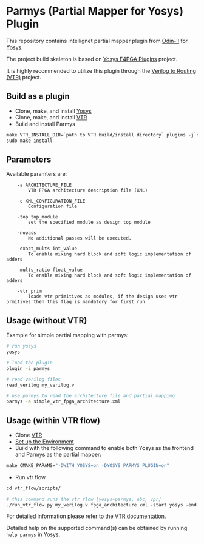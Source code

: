 # Parmys (Partial Mapper for Yosys) Plugin

This repository contains intellignet partial mapper plugin from [Odin-II](https://github.com/verilog-to-routing/vtr-verilog-to-routing/tree/master/ODIN_II) for [Yosys](https://github.com/YosysHQ/yosys.git).

The project build skeleton is based on [Yosys F4PGA Plugins](https://github.com/chipsalliance/yosys-f4pga-plugins.git) project.

It is highly recommended to utilize this plugin through the [Verilog to Routing (VTR)](https://github.com/verilog-to-routing/vtr-verilog-to-routing.git) project.

## Build as a plugin

- Clone, make, and install [Yosys](https://github.com/YosysHQ/yosys.git)
- Clone, make, and install [VTR](https://github.com/verilog-to-routing/vtr-verilog-to-routing.git)
- Build and install Parmys

```makefile
make VTR_INSTALL_DIR=`path to VTR build/install directory` plugins -j`nproc`
sudo make install
```

## Parameters
Available paramters are:
```
    -a ARCHITECTURE_FILE
        VTR FPGA architecture description file (XML)

    -c XML_CONFIGURATION_FILE
        Configuration file

    -top top_module
        set the specified module as design top module

    -nopass
        No additional passes will be executed.

    -exact_mults int_value
        To enable mixing hard block and soft logic implementation of adders

    -mults_ratio float_value
        To enable mixing hard block and soft logic implementation of adders

    -vtr_prim
        loads vtr primitives as modules, if the design uses vtr prmitives then this flag is mandatory for first run
```

## Usage (without VTR)

Example for simple partial mapping with parmys:

```sh
# run yosys
yosys

# load the plugin
plugin -i parmys

# read verilog files
read_verilog my_verilog.v

# use parmys to read the architecture file and partial mapping
parmys -a simple_vtr_fpga_architecture.xml

```

## Usage (within VTR flow)

- Clone [VTR](https://github.com/verilog-to-routing/vtr-verilog-to-routing.git)
- [Set up the Environment](https://docs.verilogtorouting.org/en/latest/BUILDING/#setting-up-your-environment)
- Build with the following command to enable both Yosys as the frontend and Parmys as the partial mapper:
```makefile
make CMAKE_PARAMS="-DWITH_YOSYS=on -DYOSYS_PARMYS_PLUGIN=on"
```
- Run vtr flow

```makefile
cd vtr_flow/scripts/

# this command runs the vtr flow [yosys+parmys, abc, vpr]
./run_vtr_flow.py my_verilog.v fpga_architecture.xml -start yosys -end vpr
```

For detailed information please refer to the [VTR documentation](https://docs.verilogtorouting.org/en/latest/).

Detailed help on the supported command(s) can be obtained by running `help parmys` in Yosys.
